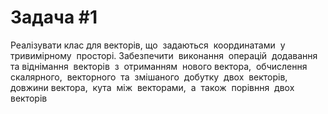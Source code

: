 # Задача #1
 Реалізувати  клас  для  векторів,  що​ ​ задаються​ ​ координатами​ ​ у​ ​ тривимірному​ ​ просторі. Забезпечити​ ​ виконання​ ​ операцій​ ​ додавання​ ​ та​ ​ віднімання​ ​ векторів​ ​ з​ ​ отриманням​ ​ нового вектора,​ ​ обчислення​ ​ скалярного,​ ​ векторного​ ​ та​ ​ змішаного​ ​ добутку​ ​ двох​ ​ векторів,​ ​ довжини вектора,​ ​ кута​ ​ між​ ​ векторами,​ ​ а​ ​ також​ ​ порівння​ ​ двох​ ​ векторів

